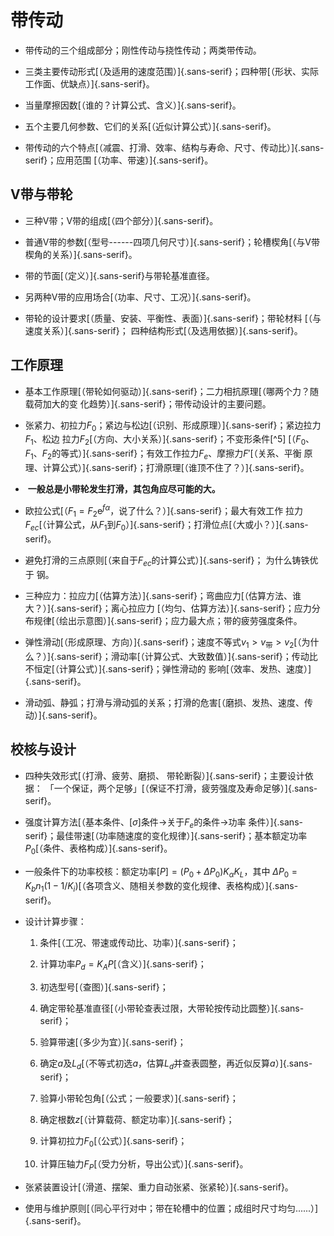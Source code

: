 带传动
======

-   带传动的三个组成部分；刚性传动与挠性传动；两类带传动。

-   三类主要传动形式[（及适用的速度范围）]{.sans-serif}；四种带[（形状、实际工作面、优缺点）]{.sans-serif}。

-   当量摩擦因数[（谁的？计算公式、含义）]{.sans-serif}。

-   五个主要几何参数、它们的关系[（近似计算公式）]{.sans-serif}。

-   带传动的六个特点[（减震、打滑、效率、结构与寿命、尺寸、传动比）]{.sans-serif}；应用范围
    [（功率、带速）]{.sans-serif}。

V带与带轮
---------

-   三种V带；V带的组成[（四个部分）]{.sans-serif}。

-   普通V带的参数[（型号------四项几何尺寸）]{.sans-serif}；轮槽楔角[（与V带楔角的关系）]{.sans-serif}。

-   带的节面[（定义）]{.sans-serif}与带轮基准直径。

-    另两种V带的应用场合[（功率、尺寸、工况）]{.sans-serif}。

-    带轮的设计要求[（质量、安装、平衡性、表面）]{.sans-serif}；带轮材料
    [（与速度关系）]{.sans-serif}；
    四种结构形式[（及选用依据）]{.sans-serif}。

工作原理
--------

-   基本工作原理[（带轮如何驱动）]{.sans-serif}；二力相抗原理[（哪两个力？随载荷加大的变
    化趋势）]{.sans-serif}；带传动设计的主要问题。

-   张紧力、初拉力$F_0$；紧边与松边[（识别、形成原理）]{.sans-serif}；紧边拉力$F_1$、松边
    拉力$F_2$[（方向、大小关系）]{.sans-serif}；不变形条件[^5]
    [（$F_0$、$F_1$、$F_2$的等式）]{.sans-serif}；有效工作拉力$F_e$、摩擦力$F'$[（关系、平衡
    原理、计算公式）]{.sans-serif}；打滑原理[（谁顶不住了？）]{.sans-serif}。

-    **一般总是小带轮发生打滑，其包角应尽可能的大。**

-   欧拉公式[（$F_1=F_2\mathrm{e}^{f\alpha}$，说了什么？）]{.sans-serif}；最大有效工作
    拉力$F_{ec}$[（计算公式，从$F_1$到$F_0$）]{.sans-serif}；打滑位点[（大或小？）]{.sans-serif}。

-   避免打滑的三点原则[（来自于$F_{ec}$的计算公式）]{.sans-serif}；
    为什么铸铁优于 钢。

-   三种应力：拉应力[（估算方法）]{.sans-serif}；弯曲应力[（估算方法、谁大？）]{.sans-serif}；离心拉应力
    [（均匀、估算方法）]{.sans-serif}；应力分布规律[（绘出示意图）]{.sans-serif}；应力最大点；带的疲劳强度条件。

-   弹性滑动[（形成原理、方向）]{.sans-serif}；速度不等式$v_1>v_\text{带}>v_2$[（为什
    么？）]{.sans-serif}；滑动率[（计算公式、大致数值）]{.sans-serif}；传动比不恒定[（计算公式）]{.sans-serif}；弹性滑动的
    影响[（效率、发热、速度）]{.sans-serif}。

-   滑动弧、静弧；打滑与滑动弧的关系；打滑的危害[（磨损、发热、速度、传动）]{.sans-serif}。

校核与设计
----------

-   四种失效形式[（打滑、疲劳、磨损、
    带轮断裂）]{.sans-serif}；主要设计依据：
    「一个保证，两个足够」[（保证不打滑，疲劳强度及寿命足够）]{.sans-serif}。

-   强度计算方法[（基本条件、$[\sigma]$条件$\to$关于$F_e$的条件$\to$功率
    条件）]{.sans-serif}；最佳带速[（功率随速度的变化规律）]{.sans-serif}；基本额定功率$P_0$[（条件、表格构成）]{.sans-serif}。

-   一般条件下的功率校核：额定功率$[P]=(P_0+\Delta P_0)K_\alpha K_L$，其中
    $\Delta P_0=K_bn_1(1-1/K_i)$[（各项含义、随相关参数的变化规律、表格构成）]{.sans-serif}。

-   设计计算步骤：

    1.  条件[（工况、带速或传动比、功率）]{.sans-serif}；

    2.  计算功率$P_d=K_AP$[（含义）]{.sans-serif}；

    3.  初选型号[（查图）]{.sans-serif}；

    4.  确定带轮基准直径[（小带轮查表过限，大带轮按传动比圆整）]{.sans-serif}；

    5.  验算带速[（多少为宜）]{.sans-serif}；

    6.  确定$a$及$L_d$[（不等式初选$a$，估算$L_d$并查表圆整，再近似反算$a$）]{.sans-serif}；

    7.  验算小带轮包角[（公式；一般要求）]{.sans-serif}；

    8.  确定根数$z$[（计算载荷、额定功率）]{.sans-serif}；

    9.  计算初拉力$F_0$[（公式）]{.sans-serif}；

    10. 计算压轴力$F_P$[（受力分析，导出公式）]{.sans-serif}。

-    张紧装置设计[（滑道、摆架、重力自动张紧、张紧轮）]{.sans-serif}。

-   使用与维护原则[（同心平行对中；带在轮槽中的位置；成组时尺寸均匀......）]{.sans-serif}。
